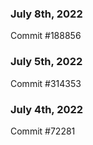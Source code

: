 ### July 8th, 2022

Commit #188856

### July 5th, 2022

Commit #314353


### July 4th, 2022

Commit #72281
